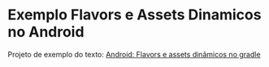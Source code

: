 # Exemplo Flavors e Assets Dinamicos no Android

Projeto de exemplo do texto: [Android: Flavors e assets dinâmicos no gradle](https://medium.com/@jbarbosa_1/android-flavors-e-assets-din%C3%A2micos-no-gradle-20e1231003bf)
